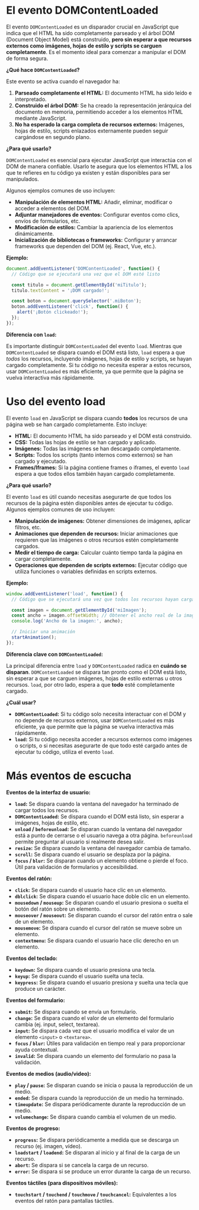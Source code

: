 # El evento DOMContentLoaded

El evento `DOMContentLoaded` es un disparador crucial en JavaScript que indica que el HTML ha sido completamente parseado y el árbol DOM (Document Object Model) está construido, **pero sin esperar a que recursos externos como imágenes, hojas de estilo y scripts se carguen completamente**.  Es el momento ideal para comenzar a manipular el DOM de forma segura.

**¿Qué hace `DOMContentLoaded`?**

Este evento se activa cuando el navegador ha:

1. **Parseado completamente el HTML:**  El documento HTML ha sido leído e interpretado.
2. **Construido el árbol DOM:** Se ha creado la representación jerárquica del documento en memoria, permitiendo acceder a los elementos HTML mediante JavaScript.
3. **No ha esperado la carga completa de recursos externos:**  Imágenes, hojas de estilo, scripts enlazados externamente pueden seguir cargándose en segundo plano.

**¿Para qué usarlo?**

`DOMContentLoaded` es esencial para ejecutar JavaScript que interactúa con el DOM de manera confiable.  Usarlo te asegura que los elementos HTML a los que te refieres en tu código ya existen y están disponibles para ser manipulados.

Algunos ejemplos comunes de uso incluyen:

* **Manipulación de elementos HTML:**  Añadir, eliminar, modificar o acceder a elementos del DOM.
* **Adjuntar manejadores de eventos:**  Configurar eventos como clics, envíos de formularios, etc.
* **Modificación de estilos:** Cambiar la apariencia de los elementos dinámicamente.
* **Inicialización de bibliotecas o frameworks:** Configurar y arrancar frameworks que dependen del DOM (ej. React, Vue, etc.).

**Ejemplo:**

```javascript
document.addEventListener('DOMContentLoaded', function() {
  // Código que se ejecutará una vez que el DOM esté listo

  const titulo = document.getElementById('miTitulo');
  titulo.textContent = '¡DOM cargado!';

  const boton = document.querySelector('.miBoton');
  boton.addEventListener('click', function() {
    alert('¡Botón clickeado!');
  });
});
```

**Diferencia con `load`:**

Es importante distinguir `DOMContentLoaded` del evento `load`. Mientras que `DOMContentLoaded` se dispara cuando el DOM está listo, `load` espera a que *todos* los recursos, incluyendo imágenes, hojas de estilo y scripts, se hayan cargado completamente.  Si tu código no necesita esperar a estos recursos, usar `DOMContentLoaded` es más eficiente, ya que permite que la página se vuelva interactiva más rápidamente.

# Uso del evento load

El evento `load` en JavaScript se dispara cuando **todos** los recursos de una página web se han cargado completamente. Esto incluye:

* **HTML:** El documento HTML ha sido parseado y el DOM está construido.
* **CSS:** Todas las hojas de estilo se han cargado y aplicado.
* **Imágenes:** Todas las imágenes se han descargado completamente.
* **Scripts:** Todos los scripts (tanto internos como externos) se han cargado y ejecutado.
* **Frames/Iframes:** Si la página contiene frames o iframes, el evento `load` espera a que todos ellos también hayan cargado completamente.

**¿Para qué usarlo?**

El evento `load` es útil cuando necesitas asegurarte de que todos los recursos de la página estén disponibles antes de ejecutar tu código. Algunos ejemplos comunes de uso incluyen:

* **Manipulación de imágenes:** Obtener dimensiones de imágenes, aplicar filtros, etc.
* **Animaciones que dependen de recursos:** Iniciar animaciones que requieren que las imágenes o otros recursos estén completamente cargados.
* **Medir el tiempo de carga:** Calcular cuánto tiempo tarda la página en cargar completamente.
* **Operaciones que dependen de scripts externos:** Ejecutar código que utiliza funciones o variables definidas en scripts externos.

**Ejemplo:**

```javascript
window.addEventListener('load', function() {
  // Código que se ejecutará una vez que todos los recursos hayan cargado

  const imagen = document.getElementById('miImagen');
  const ancho = imagen.offsetWidth; // Obtener el ancho real de la imagen
  console.log('Ancho de la imagen:', ancho);

  // Iniciar una animación
  startAnimation();
});
```

**Diferencia clave con `DOMContentLoaded`:**

La principal diferencia entre `load` y `DOMContentLoaded` radica en **cuándo se disparan**. `DOMContentLoaded` se dispara tan pronto como el DOM está listo, sin esperar a que se carguen imágenes, hojas de estilo externas u otros recursos.  `load`, por otro lado, espera a que **todo** esté completamente cargado.

**¿Cuál usar?**

* **`DOMContentLoaded`:**  Si tu código solo necesita interactuar con el DOM y no depende de recursos externos, usar `DOMContentLoaded` es más eficiente, ya que permite que la página se vuelva interactiva más rápidamente.
* **`load`:**  Si tu código necesita acceder a recursos externos como imágenes o scripts, o si necesitas asegurarte de que todo esté cargado antes de ejecutar tu código, utiliza el evento `load`.

# Más eventos de escucha

**Eventos de la interfaz de usuario:**

* **`load`:** Se dispara cuando la ventana del navegador ha terminado de cargar todos los recursos.
* **`DOMContentLoaded`:** Se dispara cuando el DOM está listo, sin esperar a imágenes, hojas de estilo, etc.
* **`unload` / `beforeunload`:** Se disparan cuando la ventana del navegador está a punto de cerrarse o el usuario navega a otra página. `beforeunload` permite preguntar al usuario si realmente desea salir.
* **`resize`:** Se dispara cuando la ventana del navegador cambia de tamaño.
* **`scroll`:** Se dispara cuando el usuario se desplaza por la página.
* **`focus` / `blur`:** Se disparan cuando un elemento obtiene o pierde el foco. Útil para validación de formularios y accesibilidad.

**Eventos del ratón:**

* **`click`:** Se dispara cuando el usuario hace clic en un elemento.
* **`dblclick`:** Se dispara cuando el usuario hace doble clic en un elemento.
* **`mousedown` / `mouseup`:** Se disparan cuando el usuario presiona o suelta el botón del ratón sobre un elemento.
* **`mouseover` / `mouseout`:** Se disparan cuando el cursor del ratón entra o sale de un elemento.
* **`mousemove`:** Se dispara cuando el cursor del ratón se mueve sobre un elemento.
* **`contextmenu`:** Se dispara cuando el usuario hace clic derecho en un elemento.

**Eventos del teclado:**

* **`keydown`:** Se dispara cuando el usuario presiona una tecla.
* **`keyup`:** Se dispara cuando el usuario suelta una tecla.
* **`keypress`:** Se dispara cuando el usuario presiona y suelta una tecla que produce un carácter.

**Eventos del formulario:**

* **`submit`:** Se dispara cuando se envía un formulario.
* **`change`:** Se dispara cuando el valor de un elemento del formulario cambia (ej. input, select, textarea).
* **`input`:** Se dispara cada vez que el usuario modifica el valor de un elemento `<input>` o `<textarea>`.
* **`focus` / `blur`:**  Útiles para validación en tiempo real y para proporcionar ayuda contextual.
* **`invalid`:** Se dispara cuando un elemento del formulario no pasa la validación.

**Eventos de medios (audio/video):**

* **`play` / `pause`:** Se disparan cuando se inicia o pausa la reproducción de un medio.
* **`ended`:** Se dispara cuando la reproducción de un medio ha terminado.
* **`timeupdate`:** Se dispara periódicamente durante la reproducción de un medio.
* **`volumechange`:** Se dispara cuando cambia el volumen de un medio.

**Eventos de progreso:**

* **`progress`:** Se dispara periódicamente a medida que se descarga un recurso (ej. imagen, vídeo).
* **`loadstart` / `loadend`:** Se disparan al inicio y al final de la carga de un recurso.
* **`abort`:** Se dispara si se cancela la carga de un recurso.
* **`error`:** Se dispara si se produce un error durante la carga de un recurso.


**Eventos táctiles (para dispositivos móviles):**

* **`touchstart` / `touchend` / `touchmove` / `touchcancel`:** Equivalentes a los eventos del ratón para pantallas táctiles.
